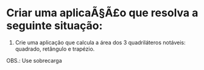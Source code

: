 # Criar uma aplicaÃ§Ã£o que resolva a seguinte situação: #

 1. Crie uma aplicação que calcula a área dos 3 quadriláteros notáveis: quadrado, retângulo e trapézio.

 OBS.: Use sobrecarga
